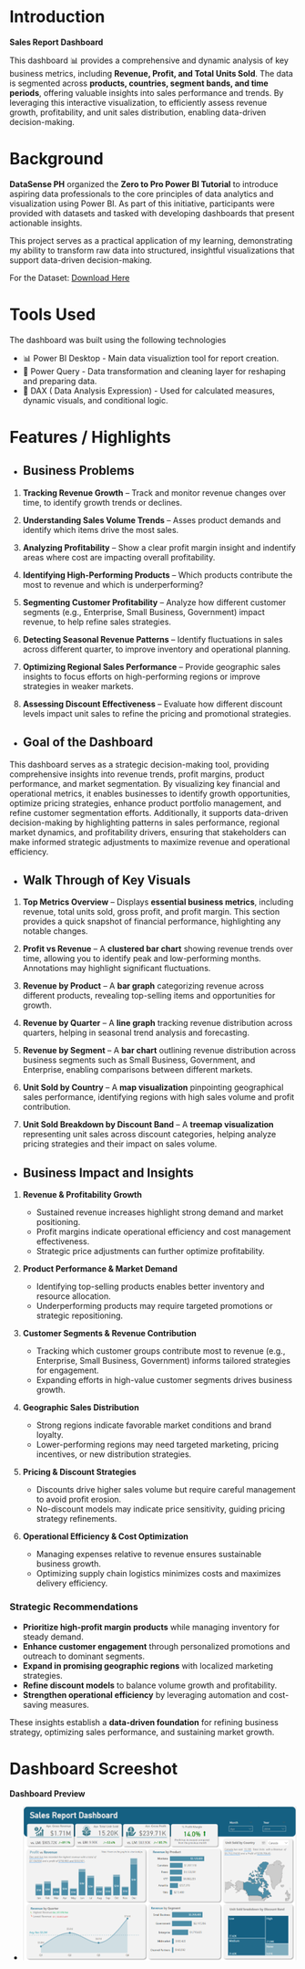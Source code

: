 # Introduction
**Sales Report Dashboard**  

This dashboard 📊 provides a comprehensive and dynamic analysis of key business metrics, including **Revenue, Profit, and Total Units Sold**. The data is segmented across **products, countries, segment bands, and time periods**, offering valuable insights into sales performance and trends. By leveraging this interactive visualization, to efficiently assess revenue growth, profitability, and unit sales distribution, enabling data-driven decision-making.  


# Background

 **DataSense PH** organized the **Zero to Pro Power BI Tutorial** to introduce aspiring data professionals to the core principles of data analytics and visualization using Power BI. As part of this initiative, participants were provided with datasets and tasked with developing dashboards that present actionable insights.  

This project serves as a practical application of my learning, demonstrating my ability to transform raw data into structured, insightful visualizations that support data-driven decision-making.  

For the Dataset: [Download Here](https://github.com/lderames/Sales-Report-Dashboard/blob/main/Financial%20Dataset%20(Mar%202025).xlsx)
 
# Tools Used

The dashboard was built using the following technologies

- 📊 Power BI Desktop - Main data visualiztion tool for report creation.
- 📁 Power Query - Data transformation and cleaning layer for reshaping and preparing data.
- 🧠 DAX ( Data Analysis Expression) - Used for calculated measures, dynamic visuals, and conditional logic.


# Features / Highlights

- ## Business Problems


1. **Tracking Revenue Growth** – Track and monitor revenue changes over time, to identify growth trends or declines.

2. **Understanding Sales Volume Trends** – Asses product demands and identify which items drive the most sales.

3. **Analyzing Profitability** – Show a clear profit margin insight and indentify areas where cost are impacting overall profitability.

4. **Identifying High-Performing Products** – Which products contribute the most to revenue and which is underperforming?

5. **Segmenting Customer Profitability** – Analyze how different customer segments (e.g., Enterprise, Small Business, Government) impact revenue, to help refine sales strategies.

6. **Detecting Seasonal Revenue Patterns** – Identify fluctuations in sales across different quarter, to improve inventory and operational planning.

7. **Optimizing Regional Sales Performance** – Provide geographic sales insights to focus efforts on high-performing regions or improve strategies in weaker markets.

8. **Assessing Discount Effectiveness** – Evaluate how different discount levels impact unit sales to refine the pricing and promotional strategies.


- ## Goal of the Dashboard

This dashboard serves as a strategic decision-making tool, providing comprehensive insights into revenue trends, profit margins, product performance, and market segmentation. By visualizing key financial and operational metrics, it enables businesses to identify growth opportunities, optimize pricing strategies, enhance product portfolio management, and refine customer segmentation efforts. Additionally, it supports data-driven decision-making by highlighting patterns in sales performance, regional market dynamics, and profitability drivers, ensuring that stakeholders can make informed strategic adjustments to maximize revenue and operational efficiency.


- ## Walk Through of Key Visuals


1. **Top Metrics Overview** – Displays **essential business metrics**, including revenue, total units sold, gross profit, and profit margin. This section provides a quick snapshot of financial performance, highlighting any notable changes.

2. **Profit vs Revenue** – A **clustered bar chart** showing revenue trends over time, allowing you to identify peak and low-performing months. Annotations may highlight significant fluctuations.

3. **Revenue by Product** – A **bar graph** categorizing revenue across different products, revealing top-selling items and opportunities for growth.

4. **Revenue by Quarter** – A **line graph** tracking revenue distribution across quarters, helping in seasonal trend analysis and forecasting.

5. **Revenue by Segment** – A **bar chart** outlining revenue distribution across business segments such as Small Business, Government, and Enterprise, enabling comparisons between different markets.

6. **Unit Sold by Country** – A **map visualization** pinpointing geographical sales performance, identifying regions with high sales volume and profit contribution.

7. **Unit Sold Breakdown by Discount Band** – A **treemap visualization** representing unit sales across discount categories, helping analyze pricing strategies and their impact on sales volume.


- ## Business Impact and Insights


1. **Revenue & Profitability Growth**  
   - Sustained revenue increases highlight strong demand and market positioning.  
   - Profit margins indicate operational efficiency and cost management effectiveness.  
   - Strategic price adjustments can further optimize profitability.  

2. **Product Performance & Market Demand**  
   - Identifying top-selling products enables better inventory and resource allocation.  
   - Underperforming products may require targeted promotions or strategic repositioning.  

3. **Customer Segments & Revenue Contribution**  
   - Tracking which customer groups contribute most to revenue (e.g., Enterprise, Small Business, Government) informs tailored strategies for engagement.  
   - Expanding efforts in high-value customer segments drives business growth.  

4. **Geographic Sales Distribution**  
   - Strong regions indicate favorable market conditions and brand loyalty.  
   - Lower-performing regions may need targeted marketing, pricing incentives, or new distribution strategies.  

5. **Pricing & Discount Strategies**  
   - Discounts drive higher sales volume but require careful management to avoid profit erosion.  
   - No-discount models may indicate price sensitivity, guiding pricing strategy refinements.  

6. **Operational Efficiency & Cost Optimization**  
   - Managing expenses relative to revenue ensures sustainable business growth.  
   - Optimizing supply chain logistics minimizes costs and maximizes delivery efficiency.  

### **Strategic Recommendations**  
- **Prioritize high-profit margin products** while managing inventory for steady demand.  
- **Enhance customer engagement** through personalized promotions and outreach to dominant segments.  
- **Expand in promising geographic regions** with localized marketing strategies.  
- **Refine discount models** to balance volume growth and profitability.  
- **Strengthen operational efficiency** by leveraging automation and cost-saving measures.  

These insights establish a **data-driven foundation** for refining business strategy, optimizing sales performance, and sustaining market growth. 

# Dashboard Screeshot 
  **Dashboard Preview** 
 - ![Alt text)](https://github.com/lderames/Sales-Report-Dashboard/blob/main/Project1.png)
